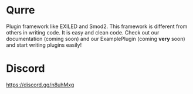 # Qurre
Plugin framework like EXILED and Smod2. This framework is different from others in writing code. It is easy and clean code.
Check out our documentation (coming soon) and our ExamplePlugin (coming **very** soon) and start writing plugins easily!

# Discord
https://discord.gg/n8uhMxg
